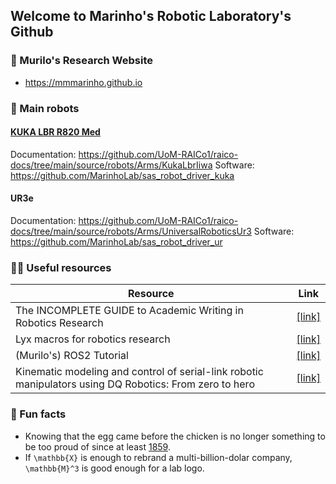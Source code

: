 ## Welcome to Marinho's Robotic Laboratory's Github

### 🧙 Murilo's Research Website
- https://mmmarinho.github.io

### 🤖 Main robots

#### [KUKA LBR R820 Med](https://hotrobotics.co.uk/equipment/kuka-lbr-med-14-r820/)
Documentation: https://github.com/UoM-RAICo1/raico-docs/tree/main/source/robots/Arms/KukaLbrIiwa
Software: https://github.com/MarinhoLab/sas_robot_driver_kuka

#### UR3e
Documentation: https://github.com/UoM-RAICo1/raico-docs/tree/main/source/robots/Arms/UniversalRoboticsUr3
Software: https://github.com/MarinhoLab/sas_robot_driver_ur

### 👩‍💻 Useful resources

|Resource|Link|
|--------|----|
|The INCOMPLETE GUIDE to Academic Writing in Robotics Research| [[link]](https://incompleteguides.github.io/pdfs/incomplete_guide_latest.pdf)|
|Lyx macros for robotics research| [[link]](https://github.com/IncompleteGuides/lyx-macros)|
|(Murilo's) ROS2 Tutorial| [[link]](https://ros2-tutorial.readthedocs.io/)|
|Kinematic modeling and control of serial-link robotic manipulators using DQ Robotics: From zero to hero| [[link]](https://github.com/dqrobotics/learning-dqrobotics-in-matlab/tree/master/robotic_manipulators)|

### 🍿 Fun facts
- Knowing that the egg came before the chicken is no longer something to be too proud of since at least [1859](https://en.wikipedia.org/wiki/On_the_Origin_of_Species).
- If `\mathbb{X}` is enough to rebrand a multi-billion-dolar company, `\mathbb{M}^3` is good enough for a lab logo.

<!--

**Here are some ideas to get you started:**

🙋‍♀️ A short introduction - what is your organization all about?
🌈 Contribution guidelines - how can the community get involved?
👩‍💻 Useful resources - where can the community find your docs? Is there anything else the community should know?
🍿 Fun facts - what does your team eat for breakfast?
🧙 Remember, you can do mighty things with the power of [Markdown](https://docs.github.com/github/writing-on-github/getting-started-with-writing-and-formatting-on-github/basic-writing-and-formatting-syntax)
-->
